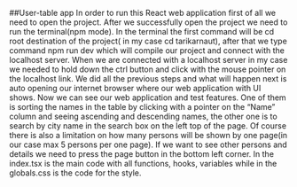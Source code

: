 ##User-table app
In order to run this React web application first of all we need to open the project. After we successfully open the project we need to run the terminal(npm mode). In the terminal the first command will be cd root destination of the project( in my case cd tarikarnaut), after that we type command npm run dev which will compile our project and connect with the localhost server. When we are connected with a localhost server in my case we needed to hold down the ctrl button and click with the mouse pointer on the localhost link. We did all the previous steps and what will happen next is auto opening our internet browser where our web application with UI shows. Now we can see our web application and test features. One of them is sorting the names in the table by clicking with a pointer on the “Name” column and seeing ascending and descending names, the other one is to search by city name in the search box on the left top of the page. Of course there is also a limitation on how many persons will be shown by one page(in our case max 5 persons per one page). If we want to see other persons and details we need to press the page button in the bottom left corner. In the index.tsx is the main code with all functions, hooks, variables while in the globals.css is the code for the style.


